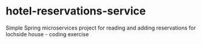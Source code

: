 # hotel-reservations-service
Simple Spring microservices project for reading and adding reservations for lochside house - coding exercise
